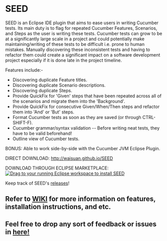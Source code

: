 # SEED
SEED is an Eclipse IDE plugin that aims to ease users in writing Cucumber tests. Its main duty is to flag for repeated Cucumber Features, Scenarios, and Steps as the user is writing these tests. Cucumber tests can grow to be at a significantly large scale in a project and could potentially make maintaining/writing of these tests to be difficult i.e. prone to human mistakes. Manually discovering these inconsistent tests and having to refactor them could create a significant impact on a software development project especially if it is done late in the project timeline.

Features include:-
* Discovering duplicate Feature titles.
* Discovering duplicate Scenario descriptions.
* Discovering duplicate Steps.
* Provide QuickFix for 'Given' steps that have been repeated across all of the scenarios and migrate them into the 'Background'.
* Provide QuickFix for consecutive Given/When/Then steps and refactor them into 'And' or 'But' steps.
* Format Cucumber tests as soon as they are saved (or through CTRL-SHIFT-F).
* Cucumber grammar/syntax validation -- Before writing neat tests, they have to be valid beforehand!
* Outline view of Cucumber tests.

BONUS: Able to work side-by-side with the Cucumber JVM Eclipse Plugin.

DIRECT DOWNLOAD: http://waisuan.github.io/SEED

DOWNLOAD THROUGH ECLIPSE MARKETPLACE: <a href="http://marketplace.eclipse.org/marketplace-client-intro?mpc_install=2445802" class="drag" title="Drag to your running Eclipse workspace to install SEED"><img src="https://marketplace.eclipse.org/sites/all/themes/solstice/_themes/solstice_marketplace/public/images/btn-install.png" alt="Drag to your running Eclipse workspace to install SEED" /></a>

Keep track of SEED's <a href="https://github.com/waisuan/SEED/releases">releases</a>!

## Refer to <a href="https://github.com/waisuan/SEED/wiki">WIKI</a> for more information on features, installation instructions, and etc.

## Feel free to drop any sort of feedback or issues in <a href="https://github.com/waisuan/SEED/issues">here!</a>

